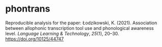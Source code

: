 # phontrans
Reproducible analysis for the paper:
Łodzikowski, K. (2021). Association between allophonic transcription tool use and phonological awareness level. *Language Learning & Technology*, *25*(1), 20–30. https://doi.org/10125/44747
